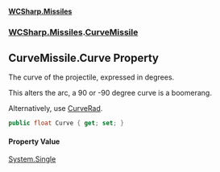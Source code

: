 #### [WCSharp.Missiles](README.md 'README')
### [WCSharp.Missiles](WCSharp.Missiles.md 'WCSharp.Missiles').[CurveMissile](WCSharp.Missiles.CurveMissile.md 'WCSharp.Missiles.CurveMissile')

## CurveMissile.Curve Property

The curve of the projectile, expressed in degrees.  
  
This alters the arc, a 90 or -90 degree curve is a boomerang.  
  
Alternatively, use [CurveRad](WCSharp.Missiles.CurveMissile.CurveRad.md 'WCSharp.Missiles.CurveMissile.CurveRad').

```csharp
public float Curve { get; set; }
```

#### Property Value
[System.Single](https://docs.microsoft.com/en-us/dotnet/api/System.Single 'System.Single')
